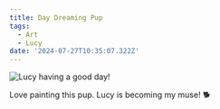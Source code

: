 ```yaml
---
title: Day Dreaming Pup
tags:
  - Art
  - Lucy
date: '2024-07-27T10:35:07.322Z'
---
```


![Lucy having a good day!](http://res.cloudinary.com/cpadilla/image/upload/v1722033714/chrisdpadilla/blog/art/cqhedby2mmzsawswtqbi.jpg)

Love painting this pup. Lucy is becoming my muse! 🐕
